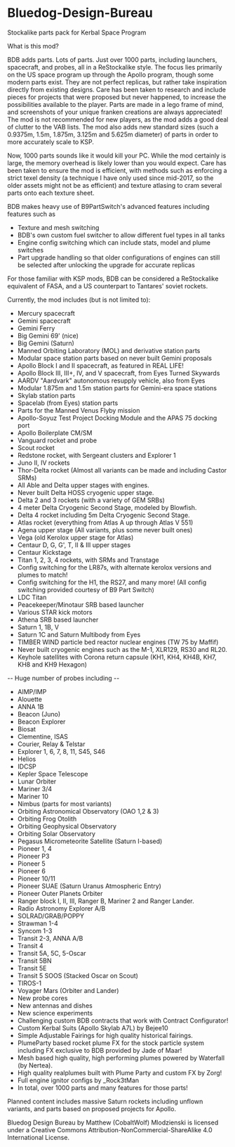 # Bluedog-Design-Bureau
Stockalike parts pack for Kerbal Space Program

What is this mod?

BDB adds parts. Lots of parts. Just over 1000 parts, including launchers, spacecraft, and probes, all in a ReStockalike style. The focus lies primarily on the US space program up through the Apollo program, though some modern parts exist. They are not perfect replicas, but rather take inspiration directly from existing designs. Care has been taken to research and include pieces for projects that were proposed but never happened, to increase the possibilities available to the player. Parts are made in a lego frame of mind, and screenshots of your unique franken creations are always appreciated! The mod is not recommended for new players, as the mod adds a good deal of clutter to the VAB lists. The mod also adds new standard sizes (such a 0.9375m, 1.5m, 1.875m, 3.125m and 5.625m diameter) of parts in order to more accurately scale to KSP.

Now, 1000 parts sounds like it would kill your PC. While the mod certainly is large, the memory overhead is likely lower than you would expect. Care has been taken to ensure the mod is efficient, with methods such as enforcing a strict texel density (a technique I have only used since mid-2017, so the older assets might not be as efficient) and texture atlasing to cram several parts onto each texture sheet.

BDB makes heavy use of B9PartSwitch's advanced features including features such as
- Texture and mesh switching
- BDB's own custom fuel switcher to allow different fuel types in all tanks
- Engine config switching which can include stats, model and plume switches
- Part upgrade handling so that older configurations of engines can still be selected after unlocking the upgrade for accurate replicas

For those familiar with KSP mods, BDB can be considered a ReStockalike equivalent of FASA, and a US counterpart to Tantares' soviet rockets.

Currently, the mod includes (but is not limited to):
- Mercury spacecraft
- Gemini spacecraft
- Gemini Ferry
- Big Gemini 69' (nice)
- Big Gemini (Saturn)
- Manned Orbiting Laboratory (MOL) and derivative station parts
- Modular space station parts based on never built Gemini proposals
- Apollo Block I and II spacecraft, as featured in REAL LIFE!
- Apollo Block III, III+, IV, and V spacecraft, from Eyes Turned Skywards
- AARDV "Aardvark" autonomous resupply vehicle, also from Eyes
- Modular 1.875m and 1.5m station parts for Gemini-era space stations
- Skylab station parts
- Spacelab (from Eyes) station parts
- Parts for the Manned Venus Flyby mission
- Apollo-Soyuz Test Project Docking Module and the APAS 75 docking port
- Apollo Boilerplate CM/SM
- Vanguard rocket and probe
- Scout rocket
- Redstone rocket, with Sergeant clusters and Explorer 1
- Juno II, IV rockets
- Thor-Delta rocket (Almost all variants can be made and including Castor SRMs)
- All Able and Delta upper stages with engines.
- Never built Delta HOSS cryogenic upper stage.
- Delta 2 and 3 rockets (with a variety of GEM SRBs)
- 4 meter Delta Cryogenic Second Stage, modeled by Blowfish.
- Delta 4 rocket including 5m Delta Cryogenic Second Stage.
- Atlas rocket (everything from Atlas A up through Atlas V 551)
- Agena upper stage (All variants, plus some never built ones)
- Vega (old Kerolox upper stage for Atlas)
- Centaur D, G, G', T, II & III upper stages
- Centaur Kickstage
- Titan 1, 2, 3, 4 rockets, with SRMs and Transtage
- Config switching for the LR87s, with alternate kerolox versions and plumes to match!
- Config switching for the H1, the RS27, and many more! (All config switching provided courtesy of B9 Part Switch)
- LDC Titan
- Peacekeeper/Minotaur SRB based launcher
- Various STAR kick motors
- Athena SRB based launcher
- Saturn 1, 1B, V
- Saturn 1C and Saturn Multibody from Eyes
- TIMBER WIND particle bed reactor nuclear engines (TW 75 by Maffif)
- Never built cryogenic engines such as the M-1, XLR129, RS30 and RL20.
- Keyhole satellites with Corona return capsule (KH1, KH4, KH4B, KH7, KH8 and KH9 Hexagon)

-- Huge number of probes including --

- AIMP/IMP
- Alouette
- ANNA 1B
- Beacon (Juno)
- Beacon Explorer
- Biosat
- Clementine, ISAS
- Courier, Relay & Telstar
- Explorer 1, 6, 7, 8, 11, S45, S46
- Helios
- IDCSP
- Kepler Space Telescope
- Lunar Orbiter
- Mariner 3/4
- Mariner 10
- Nimbus (parts for most variants)
- Orbiting Astronomical Observatory (OAO 1,2 & 3)
- Orbiting Frog Otolith
- Orbiting Geophysical Observatory
- Orbiting Solar Observatory
- Pegasus Micrometeorite Satellite (Saturn I-based)
- Pioneer 1, 4
- Pioneer P3
- Pioneer 5
- Pioneer 6
- Pioneer 10/11
- Pioneer SUAE (Saturn Uranus Atmospheric Entry)
- Pioneer Outer Planets Orbiter
- Ranger block I, II, III, Ranger B, Mariner 2 and Ranger Lander.
- Radio Astronomy Explorer A/B
- SOLRAD/GRAB/POPPY
- Strawman 1-4
- Syncom 1-3
- Transit 2-3, ANNA A/B
- Transit 4
- Transit 5A, 5C, 5-Oscar
- Transit 5BN
- Transit 5E
- Transit 5 SOOS (Stacked Oscar on Scout)
- TIROS-1
- Voyager Mars (Orbiter and Lander)
- New probe cores
- New antennas and dishes
- New science experiments
- Challenging custom BDB contracts that work with Contract Configurator!
- Custom Kerbal Suits (Apollo Skylab A7L) by Bejee10
- Simple Adjustable Fairings for high quality historical fairings.
- PlumeParty based rocket plume FX for the stock particle system including FX exclusive to BDB provided by Jade of Maar!
- Mesh based high quality, high performing plumes powered by Waterfall (by Nertea).
- High quality realplumes built with Plume Party and custom FX by Zorg!
- Full engine ignitor configs by _Rock3tMan
- In total, over 1000 parts and many features for those parts!

Planned content includes massive Saturn rockets including unflown variants, and parts based on proposed projects for Apollo.


Bluedog Design Bureau by Matthew (CobaltWolf) Mlodzienski is licensed under a Creative Commons Attribution-NonCommercial-ShareAlike 4.0 International License.
